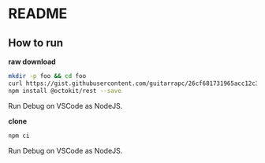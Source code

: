 # README


## How to run

**raw download**

```sh
mkdir -p foo && cd foo
curl https://gist.githubusercontent.com/guitarrapc/26cf681731965acc12c3cc6b3a867204/raw/indes.js > index.js
npm install @octokit/rest --save
```

Run Debug on VSCode as NodeJS.

**clone**

```sh
npm ci
```

Run Debug on VSCode as NodeJS.

